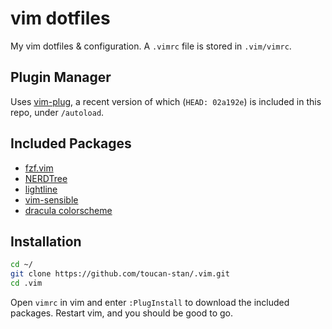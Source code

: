 # vim dotfiles

My vim dotfiles & configuration. A `.vimrc` file is stored in `.vim/vimrc`. 

## Plugin Manager

Uses [vim-plug](https://github.com/junegunn/vim-plug), a recent version
of which (`HEAD: 02a192e`) is included in this repo, under `/autoload`. 

## Included Packages

- [fzf.vim](https://github.com/junegunn/fzf.vim)
- [NERDTree](https://github.com/preservim/nerdtree)
- [lightline](https://github.com/itchyny/lightline.vim)
- [vim-sensible](https://github.com/tpope/vim-sensible)
- [dracula colorscheme](https://github.com/dracula/vim)

## Installation
 
```bash
cd ~/
git clone https://github.com/toucan-stan/.vim.git
cd .vim
```

Open `vimrc` in vim and enter `:PlugInstall` to download the included
packages. Restart vim, and you should be good to go.


